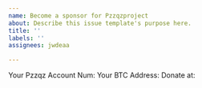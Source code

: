 ```yaml
---
name: Become a sponsor for Pzzqzproject
about: Describe this issue template's purpose here.
title: ''
labels: ''
assignees: jwdeaa

---
```


Your Pzzqz Account Num: 
Your BTC Address:
Donate at:
